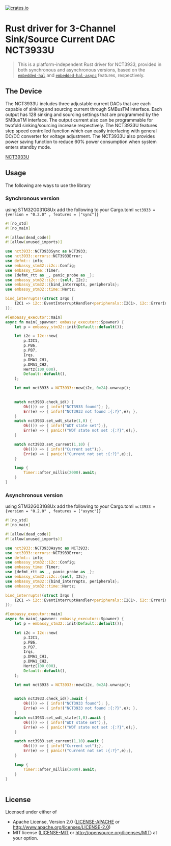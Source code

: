 [![crates.io](https://img.shields.io/crates/v/nct3933.svg)](https://crates.io/crates/nct3933)
# Rust driver for 3-Channel Sink/Source Current DAC NCT3933U

> This is a platform-independent Rust driver for NCT3933, provided in both synchronous and asynchronous versions, based on the [`embedded-hal`](https://github.com/japaric/embedded-hal) and [`embedded-hal-async`](https://github.com/rust-embedded/embedded-hal/tree/master/embedded-hal-async) features, respectively.

## The Device 
The NCT3933U includes three adjustable current DACs that are each capable of sinking 
and sourcing current through SMBusTM interface. Each output has 128 sinking and
sourcing settings that are programmed by the SMBusTM interface. The output current 
also can be programmable for twofold sinking/sourcing increase respectively. The 
NCT3933U features step speed controlled function which can easily interfacing with 
general DC/DC converter for voltage adjustment. The NCT3933U also provides power 
saving function to reduce 60% power consumption when system enters standby mode. 

[NCT3933U](https://item.szlcsc.com/246282.html)

## Usage
The following are ways to use the library
### Synchronous version
using STM32G031G8Ux
add the following to your Cargo.toml
```nct3933 = {version = "0.2.0" , features = ["sync"]}```

```rust
#![no_std]
#![no_main]

#![allow(dead_code)]
#![allow(unused_imports)]

use nct3933::NCT3933Sync as NCT3933;
use nct3933::errors::NCT3933Error;
use defmt:: info;
use embassy_stm32::i2c::Config;
use embassy_time::Timer;
use {defmt_rtt as _, panic_probe as _};
use embassy_stm32::i2c::{self, I2c};
use embassy_stm32::{bind_interrupts, peripherals};
use embassy_stm32::time::Hertz;

bind_interrupts!(struct Irqs {
    I2C1 => i2c::EventInterruptHandler<peripherals::I2C1>, i2c::ErrorInterruptHandler<peripherals::I2C1>;
});

#[embassy_executor::main]
async fn main(_spawner: embassy_executor::Spawner) {
    let p = embassy_stm32::init(Default::default());

    let i2c = I2c::new(
        p.I2C1,
        p.PB6,
        p.PB7,
        Irqs,
        p.DMA1_CH1,
        p.DMA1_CH2,
        Hertz(100_000),
        Default::default(),
    );

    let mut nct3933 = NCT3933::new(i2c, 0x2A).unwrap();

    
    match nct3933.check_id() {
        Ok(()) => { info!("NCT3933 found"); },
        Err(e) => { info!("NCT3933 not found :{:?}",e); },
    }
    match nct3933.set_wdt_state(1,0) {
        Ok(()) => { info!("WDT state set");},
        Err(e) => { panic!("WDT state not set :{:?}",e);},
    }

    match nct3933.set_current(1,10) {
        Ok(()) => { info!("Current set");},
        Err(e) => { panic!("Current not set :{:?}",e);},
    }

    loop { 
        Timer::after_millis(2000).await;
    }
}

```
### Asynchronous version
using STM32G031G8Ux
add the following to your Cargo.toml
```nct3933 = {version = "0.2.0" , features = ["async"]}```


```rust
#![no_std]
#![no_main]

#![allow(dead_code)]
#![allow(unused_imports)]

use nct3933::NCT3933Async as NCT3933;
use nct3933::errors::NCT3933Error;
use defmt:: info;
use embassy_stm32::i2c::Config;
use embassy_time::Timer;
use {defmt_rtt as _, panic_probe as _};
use embassy_stm32::i2c::{self, I2c};
use embassy_stm32::{bind_interrupts, peripherals};
use embassy_stm32::time::Hertz;

bind_interrupts!(struct Irqs {
    I2C1 => i2c::EventInterruptHandler<peripherals::I2C1>, i2c::ErrorInterruptHandler<peripherals::I2C1>;
});

#[embassy_executor::main]
async fn main(_spawner: embassy_executor::Spawner) {
    let p = embassy_stm32::init(Default::default());

    let i2c = I2c::new(
        p.I2C1,
        p.PB6,
        p.PB7,
        Irqs,
        p.DMA1_CH1,
        p.DMA1_CH2,
        Hertz(100_000),
        Default::default(),
    );

    let mut nct3933 = NCT3933::new(i2c, 0x2A).unwrap();

    
    match nct3933.check_id().await {
        Ok(()) => { info!("NCT3933 found"); },
        Err(e) => { info!("NCT3933 not found :{:?}",e); },
    }
    match nct3933.set_wdt_state(1,0).await {
        Ok(()) => { info!("WDT state set");},
        Err(e) => { panic!("WDT state not set :{:?}",e);},
    }

    match nct3933.set_current(1,10).await {
        Ok(()) => { info!("Current set");},
        Err(e) => { panic!("Current not set :{:?}",e);},
    }

    loop { 
        Timer::after_millis(2000).await;
    }
}
 
```

## License

Licensed under either of

 * Apache License, Version 2.0 ([LICENSE-APACHE](LICENSE-APACHE) or
   http://www.apache.org/licenses/LICENSE-2.0)
 * MIT license ([LICENSE-MIT](LICENSE-MIT) or
   http://opensource.org/licenses/MIT) at your option.